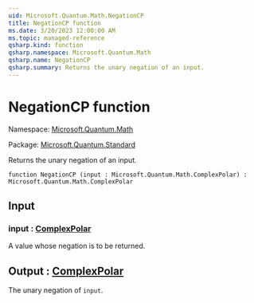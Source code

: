 ```yaml
---
uid: Microsoft.Quantum.Math.NegationCP
title: NegationCP function
ms.date: 3/20/2023 12:00:00 AM
ms.topic: managed-reference
qsharp.kind: function
qsharp.namespace: Microsoft.Quantum.Math
qsharp.name: NegationCP
qsharp.summary: Returns the unary negation of an input.
---
```


# NegationCP function

Namespace: [Microsoft.Quantum.Math](xref:Microsoft.Quantum.Math)

Package: [Microsoft.Quantum.Standard](https://nuget.org/packages/Microsoft.Quantum.Standard)


Returns the unary negation of an input.

```qsharp
function NegationCP (input : Microsoft.Quantum.Math.ComplexPolar) : Microsoft.Quantum.Math.ComplexPolar
```


## Input

### input : [ComplexPolar](xref:Microsoft.Quantum.Math.ComplexPolar)

A value whose negation is to be returned.



## Output : [ComplexPolar](xref:Microsoft.Quantum.Math.ComplexPolar)

The unary negation of `input`.
